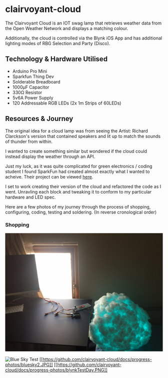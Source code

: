 # clairvoyant-cloud  

The Clairvoyant Cloud is an IOT swag lamp that retrieves weather data from the Open Weather Network and displays a matching colour.

Additionally, the cloud is controlled via the Blynk iOS App and has additional lighting modes of RBG Selection and Party (Disco).

## Technology & Hardware Utilised

- Arduino Pro Mini
- Sparkfun Thing Dev
- Solderable Breadboard 
- 1000μF Capacitor
- 330Ω Resistor
- 5v6A Power Supply
- 120 Addressable RGB LEDs (2x 1m Strips of 60LEDs)

## Resources & Journey

The original idea for a cloud lamp was from seeing the Artist: Richard Clarckson's version that contained speakers and lit up to match the sounds of thunder from within. 

I wanted to create something similar but wondered if the cloud could instead display the weather through an API. 

Just my luck, as it was quite complicated for green electronics / coding student I found SparkFun had created almost exactly what I wanted to acheive. Their project can be viewed [here](https://learn.sparkfun.com/tutorials/led-cloud-connected-cloud).

I set to work creating their version of the cloud and refactored the code as I went. Unravling each block and tweaking it to conform to my particular hardware and LED spec. 

Here are a few photos of my journey through the process of shopping, configuring, coding, testing and soldering. (In reverse cronological order)

### Shopping

![final](https://github.com/J-Boz/clairvoyant-cloud/blob/master/docs/progress-photos/bluesky2.JPG)

![Blue Sky Test](https://github.com/clairvoyant-cloud/docs/progress-photos/bluesky2.JPG)
[[https://github.com/clairvoyant-cloud/docs/progress-photos/bluesky2.JPG]]
[[https://github.com/clairvoyant-cloud/docs/progress-photos/blynkTestDay.PNG]]

